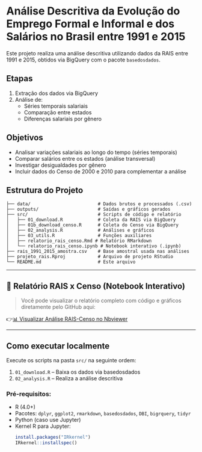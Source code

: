 # Análise Descritiva da Evolução do Emprego Formal e Informal e dos Salários no Brasil entre 1991 e 2015

Este projeto realiza uma análise descritiva utilizando dados da RAIS entre 1991 e 2015, obtidos via BigQuery com o pacote `basedosdados`.

## Etapas
1. Extração dos dados via BigQuery
2. Análise de:
   - Séries temporais salariais
   - Comparação entre estados
   - Diferenças salariais por gênero
  
## Objetivos

-  Analisar variações salariais ao longo do tempo (séries temporais)
-  Comparar salários entre os estados (análise transversal)
-  Investigar desigualdades por gênero
-  Incluir dados do Censo de 2000 e 2010 para complementar a análise

## Estrutura do Projeto
```
├── data/                         # Dados brutos e processados (.csv)
├── outputs/                      # Saídas e gráficos gerados
├── src/                          # Scripts de código e relatório
│   ├── 01_download.R             # Coleta da RAIS via BigQuery
│   ├── 01b_download_censo.R      # Coleta do Censo via BigQuery
│   ├── 02_analysis.R             # Análises e gráficos
│   ├── 03_utils.R                # Funções auxiliares
│   ├── relatorio_rais_censo.Rmd # Relatório RMarkdown
│   └── relatorio_rais_censo.ipynb # Notebook interativo (.ipynb)
├── rais_1991_2015_amostra.csv    # Base amostral usada nas análises
├── projeto_rais.Rproj            # Arquivo de projeto RStudio
└── README.md                     # Este arquivo
```

---


## 📄 Relatório RAIS x Censo (Notebook Interativo)

> Você pode visualizar o relatório completo com código e gráficos diretamente pelo GitHub aqui:

👉[📊 Visualizar Análise RAIS-Censo no Nbviewer](https://nbviewer.org/github/raissaalvimt/meu_projeto_rais/blob/main/src/relatorio_rais_censo.ipynb)


---

##  Como executar localmente
Execute os scripts na pasta `src/` na seguinte ordem:
1. `01_download.R` – Baixa os dados via basedosdados
2. `02_analysis.R` – Realiza a análise descritiva

### Pré-requisitos:

- R (4.0+)
- Pacotes: `dplyr`, `ggplot2`, `rmarkdown`, `basedosdados`, `DBI`, `bigrquery`, `tidyr`
- Python (caso use Jupyter)
- Kernel R para Jupyter:  
  ```r
  install.packages("IRkernel")
  IRkernel::installspec()






